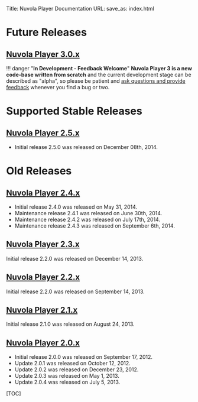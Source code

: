 Title: Nuvola Player Documentation
URL:
save_as: index.html


Future Releases
===============

[Nuvola Player 3.0.x]({filename}3.0.md)
---------------------

!!! danger "**In Development - Feedback Welcome**"
    **Nuvola Player 3 is a new code-base written from scratch** and the current development stage can be
    described as "alpha", so please be patient and
    [ask questions and provide feedback](https://groups.google.com/d/forum/nuvola-player-users) whenever you find a bug
    or two.
    
Supported Stable Releases
=========================

[Nuvola Player 2.5.x](http://nuvolaplayer.fenryxo.cz/releases/2.5.html)
---------------------

  * Initial release 2.5.0 was released on December 08th, 2014.
 
Old Releases
============

[Nuvola Player 2.4.x](http://nuvolaplayer.fenryxo.cz/releases/2.4.html)
---------------------

  * Initial release 2.4.0 was released on May 31, 2014.
  * Maintenance release 2.4.1 was released on June 30th, 2014.
  * Maintenance release 2.4.2 was released on July 17th, 2014.
  * Maintenance release 2.4.3 was released on September 6th, 2014.

[Nuvola Player 2.3.x](http://nuvolaplayer.fenryxo.cz/releases/2.3.html)
---------------------

Initial release 2.2.0 was released on December 14, 2013.

[Nuvola Player 2.2.x](http://nuvolaplayer.fenryxo.cz/releases/2.2.html)
---------------------

Initial release 2.2.0 was released on September 14, 2013.

[Nuvola Player 2.1.x](http://nuvolaplayer.fenryxo.cz/releases/2.1.html)
---------------------

Initial release 2.1.0 was released on August 24, 2013.

[Nuvola Player 2.0.x](http://nuvolaplayer.fenryxo.cz/releases/2.0.html)
---------------------

  * Initial release 2.0.0 was released on September 17, 2012.
  * Update 2.0.1 was released on October 12, 2012.
  * Update 2.0.2 was released on December 23, 2012.
  * Update 2.0.3 was released on May 1, 2013.
  * Update 2.0.4 was released on July 5, 2013.







[TOC]

[github]: https://github.com
[git]: http://git-scm.com/
